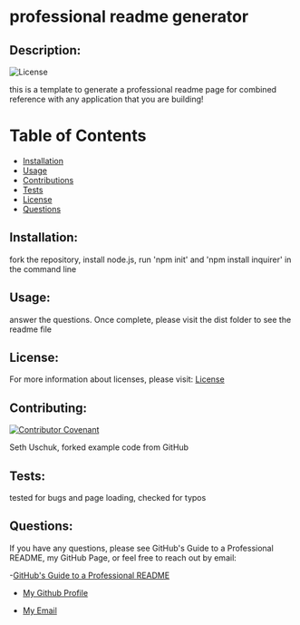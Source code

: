 
# professional readme generator


## Description:

![License](https://img.shields.io/badge/License-MIT-blue.svg "License Badge")

this is a template to generate a professional readme page for combined reference with any application that you are building!


# Table of Contents 

- [Installation](#installation)
- [Usage](#usage)
- [Contributions](#contributions)
- [Tests](#tests)
- [License](#license)
- [Questions](#questions)

## Installation:

fork the repository, install node.js, run 'npm init' and 'npm install inquirer' in the command line


## Usage:

answer the questions. Once complete, please visit the dist folder to see the readme file



## License:


For more information about licenses, please visit:
[License](https://opensource.org/licenses/MIT)



## Contributing:

[![Contributor Covenant](https://img.shields.io/badge/Contributor%20Covenant-v2.0%20adopted-ff69b4.svg)](CODE_OF_CONDUCT.md)

Seth Uschuk, forked example code from GitHub


## Tests:

tested for bugs and page loading, checked for typos


## Questions:


If you have any questions, please see GitHub's Guide to a Professional README, my GitHub Page, or feel free to reach out by email:

-[GitHub's Guide to a Professional README](https://github.com/coding-boot-camp/potential-enigma/blob/master/readme-guide.md)


- [My Github Profile](https://github.com/suschuk24)


- [My Email](suschuk24@gmail.com)

  